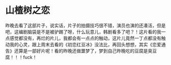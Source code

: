 # 山楂树之恋

昨晚去看了这部片子，说实话，片子的拍摄技巧很不错，演员也演的还凑活，但是吧，这编剧脑袋是不是被驴踢了呀，什么玩意儿，韩剧看多了吧？！这片看的我一点感觉都没有，再烂的片儿，我都会有一点点的触动，这片儿竟然一丁点都没有触动我的心灵，跟上周末去看的《初恋红豆冰》没法比，再回头想想，其实《恋爱通告》还算是一部好片呢！看的昨晚还做噩梦了，梦到自己昨晚吃的豆腐是臭豆腐！！！fuck！
